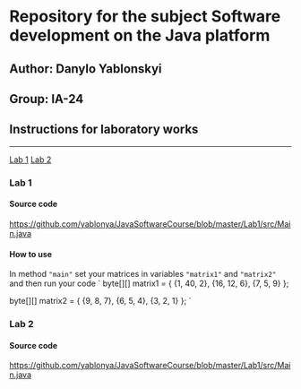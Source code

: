 # Repository for the subject Software development on the Java platform
## Author: Danylo Yablonskyi
## Group: IA-24

## Instructions for laboratory works
---
[Lab 1](#lab-1)
[Lab 2](#lab-2)

### Lab 1

#### Source code 
https://github.com/yablonya/JavaSoftwareCourse/blob/master/Lab1/src/Main.java

#### How to use
In method `"main"` set your matrices in variables `"matrix1"` and `"matrix2"` and then run your code
`
byte[][] matrix1 = {
                    {1, 40, 2},
                    {16, 12, 6},
                    {7, 5, 9}
                   };

byte[][] matrix2 = {
                    {9, 8, 7},
                    {6, 5, 4},
                    {3, 2, 1}
                  };
`

### Lab 2

#### Source code 
https://github.com/yablonya/JavaSoftwareCourse/blob/master/Lab1/src/Main.java
